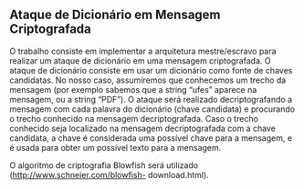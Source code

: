 ## Ataque de Dicionário em Mensagem Criptografada

O trabalho consiste em implementar a arquitetura mestre/escravo para realizar um ataque de dicionário em uma mensagem criptografada. O ataque de dicionário consiste em usar um dicionário como fonte de chaves candidatas. No nosso caso, assumiremos que conhecemos um trecho da mensagem (por exemplo sabemos que a string “ufes” aparece na mensagem, ou a string “PDF”). O ataque será realizado decriptografando a mensagem com cada palavra do dicionário (chave candidata) e procurando o trecho conhecido na mensagem decriptografada. Caso o trecho conhecido seja localizado na mensagem decriptografada com a chave candidata, a chave é considerada uma possível chave para a mensagem, e é usada para obter um possível texto para a mensagem.

O algoritmo de criptografia Blowfish será utilizado (http://www.schneier.com/blowfish-
download.html).
